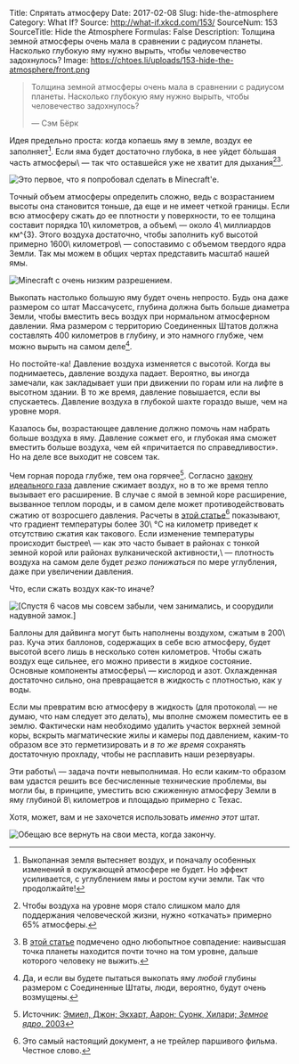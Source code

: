 Title: Спрятать атмосферу
Date: 2017-02-08
Slug: hide-the-atmosphere
Category: What If?
Source: http://what-if.xkcd.com/153/
SourceNum: 153
SourceTitle: Hide the Atmosphere
Formulas: False
Description: Толщина земной атмосферы очень мала в сравнении с радиусом планеты. Насколько глубокую яму нужно вырыть, чтобы человечество задохнулось?
Image: https://chtoes.li/uploads/153-hide-the-atmosphere/front.png

> Толщина земной атмосферы очень мала в сравнении с радиусом планеты. Насколько глубокую яму нужно вырыть, чтобы человечество задохнулось?
>
> — Сэм Бёрк

Идея предельно проста: когда копаешь яму в земле, воздух ее заполняет[^1]. Если яма будет достаточно глубока, в нее уйдет бòльшая часть атмосферы\ — так что оставшейся уже не хватит для дыхания[^2][^3].

[^1]: Выкопанная земля вытесняет воздух, и поначалу особенных изменений в окружающей атмосфере не будет. Но эффект усиливается, с углублением ямы и ростом кучи земли. Так что продолжайте!

[^2]: Чтобы воздуха на уровне моря стало слишком мало для поддержания человеческой жизни, нужно «откачать» примерно 65% атмосферы.

[^3]: В [этой статье][1] подмечено одно любопытное совпадение: наивысшая точка планеты находится почти точно на том уровне, дальше которого человеку не выжить.

![](/uploads/153-hide-the-atmosphere/hole_ru.png "Это первое, что я попробовал сделать в Minecraft\'е.")

Точный объем атмосферы определить сложно, ведь с возрастанием высоты она становится тоньше, да еще и не имеет четкой границы. Если всю атмосферу сжать до ее плотности у поверхности, то ее толщина составит порядка 10\ километров, а объем\ — около 4\ миллиардов км^{3}. Этого воздуха достаточно, чтобы заполнить куб высотой примерно 1600\ километров\ — сопоставимо с объемом твердого ядра Земли. Так мы можем в общих чертах представить масштаб нашей ямы.

![](/uploads/153-hide-the-atmosphere/cube_ru.png "Minecraft с очень низким разрешением.")

Выкопать настолько большую яму будет очень непросто. Будь она даже размером со штат Массачусетс, глубина должна быть больше диаметра Земли, чтобы вместить весь воздух при нормальном атмосферном давлении. Яма размером с территорию Соединенных Штатов должна составлять 400 километров в глубину, и это намного глубже, чем можно вырыть на самом деле[^4].

[^4]: Да, и если вы будете пытаться выкопать яму *любой* глубины размером с Соединенные Штаты, люди, вероятно, будут очень возмущены.

Но постойте-ка! Давление воздуха изменяется с высотой. Когда вы поднимаетесь, давление воздуха падает. Вероятно, вы иногда замечали, как закладывает уши при движении по горам или на лифте в высотном здании. В то же время, давление повышается, если вы спускаетесь. Давление воздуха в глубокой шахте гораздо выше, чем на уровне моря.

Казалось бы, возрастающее давление должно помочь нам набрать больше воздуха в яму. Давление сожмет его, и глубокая яма сможет вместить больше воздуха, чем ей «причитается по справедливости». Но на деле все выходит не совсем так.

Чем горная порода глубже, тем она горячее[^5]. Согласно [закону идеального газа][3] давление сжимает воздух, но в то же время тепло вызывает его расширение. В случае с ямой в земной коре расширение, вызванное теплом породы, и в самом деле может противодействовать сжатию от возросшего давления. Расчеты в [этой статье][4][^6] показывают, что градиент температуры более 30\ °C на километр приведет к отсутствию сжатия как такового. Если изменение температуры происходит быстрее\ — как это часто бывает в районах с тонкой земной корой или районах вулканической активности,\ — плотность воздуха на самом деле будет *резко понижаться* по мере углубления, даже при увеличении давления.

[^5]: Источник: [Эмиел, Джон; Экхарт, Аарон; Суонк, Хилари; *Земное ядро*, 2003][2]

[^6]: Это самый настоящий документ, а не трейлер паршивого фильма. Честное слово.

Что, если сжать воздух как-то иначе?

![](/uploads/153-hide-the-atmosphere/pressure_ru.png "[Спустя 6 часов мы совсем забыли, чем занимались, и соорудили надувной замок.]")

Баллоны для дайвинга могут быть наполнены воздухом, сжатым в 200\ раз. Куча этих баллонов, содержащих в себе всю атмосферу, будет высотой всего лишь в несколько сотен километров. Чтобы сжать воздух еще сильнее, его можно привести в жидкое состояние. Основные компоненты атмосферы\ — кислород и азот. Охлажденная достаточно сильно, она превращается в жидкость с плотностью, как у воды.

Если мы превратим всю атмосферу в жидкость (для протокола\ — не думаю, что нам следует это делать), мы вполне сможем поместить ее в землю. Фактически нам необходимо удалить участок верхней земной коры, вскрыть магматические жилы и камеры под давлением, каким-то образом все это герметизировать и *в то же время* сохранять достаточную прохладу, чтобы не расплавить наши резервуары.

Эти работы\ — задача почти невыполнимая. Но если каким-то образом вам удастся решить все бесчисленные технические проблемы, вы могли бы, в принципе, уместить всю сжиженную атмосферу Земли в яму глубиной 8\ километров и площадью примерно с Техас.

Хотя, может, вам и не захочется использовать *именно этот* штат.

![](/uploads/153-hide-the-atmosphere/texas_ru.png "Обещаю все вернуть на свои места, когда закончу.")

[1]: https://academic.oup.com/icb/article/46/1/25/661337/Human-responses-to-extreme-altitudes "Реакция человеческого организма на экстремальные высоты (англ.) | Integrative & Comparative Biology | Oxford Academic"

[2]: https://www.youtube.com/watch?v=LVkocdkcmAc "«Земное ядро»\ — трейлер (англ.) | YouTube"

[3]: https://ru.wikipedia.org/wiki/Уравнение_состояния_идеального_газа "Уравнение состояния идеального газа | Википедия"

[4]: http://nopr.niscair.res.in/handle/123456789/2506 "Давление и плотность воздуха в шахтах (англ.) | NOPR"
